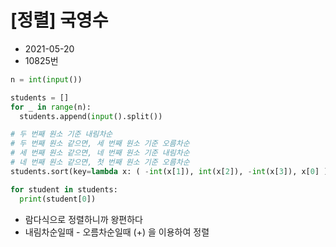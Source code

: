 # [정렬] 국영수

- 2021-05-20
- 10825번

```python
n = int(input())

students = []
for _ in range(n):
  students.append(input().split())

# 두 번째 원소 기준 내림차순
# 두 번째 원소 같으면, 세 번째 원소 기준 오름차순
# 세 번째 원소 같으면, 네 번째 원소 기준 내림차순
# 네 번째 원소 같으면, 첫 번째 원소 기준 오름차순
students.sort(key=lambda x: ( -int(x[1]), int(x[2]), -int(x[3]), x[0] ))

for student in students:
  print(student[0])
```

- 람다식으로 정렬하니까 왕편하다
- 내림차순일때 - 오름차순일때 (+) 을 이용하여 정렬
